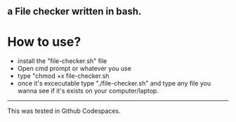 a File checker written in bash.
-------------------------------
# How to use?
- install the "file-checker.sh" file
- Open cmd prompt or whatever you use
- type "chmod +x file-checker.sh
- once it's excecutable type "./file-checker.sh" and type any file you wanna see if it's exists on your computer/laptop.
-------------------------------------------------------------------------------------------------------------------------
This was tested in Github Codespaces.
